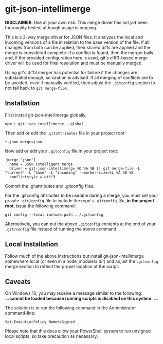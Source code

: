 # git-json-intellimerge
**DISCLAIMER**: Use at your own risk. This merge driver has not *yet* been thoroughly tested, although usage is ongoing.

This is a 3-way merge driver for JSON files. It analyzes the local and incoming versions of a file in relation to the base version of the file. If all changes from both can be applied, their shared diffs are applied and the merge is considered complete. If a conflict is found, then the merger bails and, if the provided configuration here is used, git's diff3-based merge driver will be used for final resolution and must be manually merged.

Using git's diff3 merger has potential for failure if the changes are substantial enough, so caution is advised. If all merging of conflicts are to be avoided, even if manually verified, then adjust the `.gitconfig` section to not fall back to `git merge-file`.

## Installation

First install git-json-intellimerge globally.

```
npm i git-json-intellimerge --global
```

Then add or edit the `.gitattributes` file in your project root:

```
*.json merge=json
```

Now add or edit your `.gitconfig` file in your project root:

```
[merge "json"]
  name = JSON intelligent merge
  driver = git-json-intellimerge %O %A %B || git merge-file -L "current" -L "base" -L "incoming" --marker-size=%L %A %O %B
  conflictstyle = diff3
```

Commit the .gitattributes and .gitconfig files.

For the .gitconfig attributes to be useable during a merge, you must set your private `.git/config` file to include the repo's `.gitconfig`. So, **in the project root**, issue the following command:

```
git config --local include.path ../.gitconfig
```

Alternatively, you can put the above `.gitconfig` contents at the end of your `.git/config` file instead of running the above command.

## Local Installation
Follow much of the above instructions but install git-json-intellimerge somewhere local (or even in a node_modules/ dir) and adjust the `.gitconfig` merge section to reflect the proper location of the script.

## Caveats

On Windows 10, you may receive a message similar to the following: **...cannot be loaded because running scripts is disabled on this system. ...**

The solution is to run the following command in the Administrator command-line:

```
Set-ExecutionPolicy RemoteSigned 
```

Please note that this does allow your PowerShell system to run unsigned local scripts, so take precaution as necessary.

